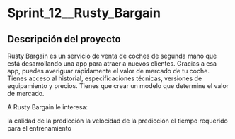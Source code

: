 # Sprint_12__Rusty_Bargain

## Descripción del proyecto

Rusty Bargain es un servicio de venta de coches de segunda mano que está desarrollando una app para atraer a nuevos clientes. Gracias a esa app, puedes averiguar rápidamente el valor de mercado de tu coche. Tienes acceso al historial, especificaciones técnicas, versiones de equipamiento y precios. Tienes que crear un modelo que determine el valor de mercado.

A Rusty Bargain le interesa:

la calidad de la predicción
la velocidad de la predicción
el tiempo requerido para el entrenamiento